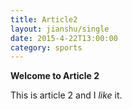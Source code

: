 ```yaml
---
title: Article2
layout: jianshu/single
date: 2015-4-22T13:00:00
category: sports
---
```


**Welcome to Article 2**

This is article 2 and I *like* it. 
